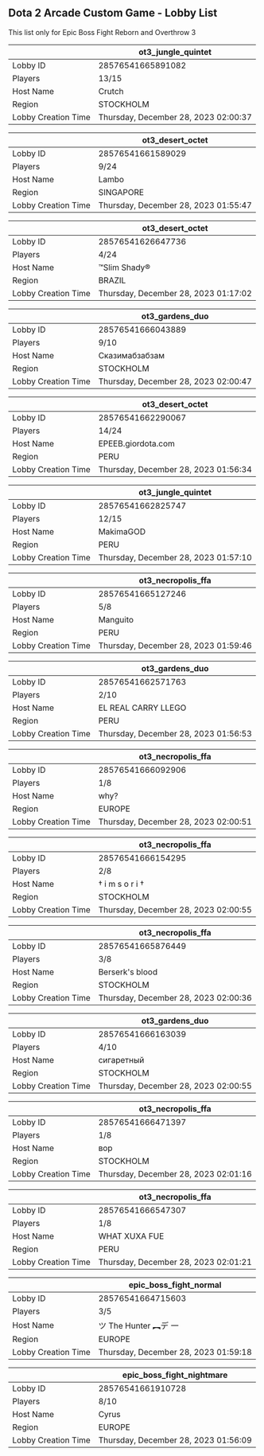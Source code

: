 ## Dota 2 Arcade Custom Game - Lobby List

This list only for Epic Boss Fight Reborn and Overthrow 3

|  | ot3_jungle_quintet |
| ------ | ------ |
| Lobby ID | 28576541665891082 |
| Players | 13/15 |
| Host Name | Сrutch |
| Region | STOCKHOLM |
| Lobby Creation Time | Thursday, December 28, 2023 02:00:37 |


|  | ot3_desert_octet |
| ------ | ------ |
| Lobby ID | 28576541661589029 |
| Players | 9/24 |
| Host Name | Lambo |
| Region | SINGAPORE |
| Lobby Creation Time | Thursday, December 28, 2023 01:55:47 |


|  | ot3_desert_octet |
| ------ | ------ |
| Lobby ID | 28576541626647736 |
| Players | 4/24 |
| Host Name | ™Slim Shady® |
| Region | BRAZIL |
| Lobby Creation Time | Thursday, December 28, 2023 01:17:02 |


|  | ot3_gardens_duo |
| ------ | ------ |
| Lobby ID | 28576541666043889 |
| Players | 9/10 |
| Host Name | Сказимабзабзам |
| Region | STOCKHOLM |
| Lobby Creation Time | Thursday, December 28, 2023 02:00:47 |


|  | ot3_desert_octet |
| ------ | ------ |
| Lobby ID | 28576541662290067 |
| Players | 14/24 |
| Host Name | EPEEB.giordota.com |
| Region | PERU |
| Lobby Creation Time | Thursday, December 28, 2023 01:56:34 |


|  | ot3_jungle_quintet |
| ------ | ------ |
| Lobby ID | 28576541662825747 |
| Players | 12/15 |
| Host Name | MakimaGOD |
| Region | PERU |
| Lobby Creation Time | Thursday, December 28, 2023 01:57:10 |


|  | ot3_necropolis_ffa |
| ------ | ------ |
| Lobby ID | 28576541665127246 |
| Players | 5/8 |
| Host Name | Manguito |
| Region | PERU |
| Lobby Creation Time | Thursday, December 28, 2023 01:59:46 |


|  | ot3_gardens_duo |
| ------ | ------ |
| Lobby ID | 28576541662571763 |
| Players | 2/10 |
| Host Name | EL REAL CARRY LLEGO |
| Region | PERU |
| Lobby Creation Time | Thursday, December 28, 2023 01:56:53 |


|  | ot3_necropolis_ffa |
| ------ | ------ |
| Lobby ID | 28576541666092906 |
| Players | 1/8 |
| Host Name | why? |
| Region | EUROPE |
| Lobby Creation Time | Thursday, December 28, 2023 02:00:51 |


|  | ot3_necropolis_ffa |
| ------ | ------ |
| Lobby ID | 28576541666154295 |
| Players | 2/8 |
| Host Name | † i m s o r i † |
| Region | STOCKHOLM |
| Lobby Creation Time | Thursday, December 28, 2023 02:00:55 |


|  | ot3_necropolis_ffa |
| ------ | ------ |
| Lobby ID | 28576541665876449 |
| Players | 3/8 |
| Host Name | Berserk's blood |
| Region | STOCKHOLM |
| Lobby Creation Time | Thursday, December 28, 2023 02:00:36 |


|  | ot3_gardens_duo |
| ------ | ------ |
| Lobby ID | 28576541666163039 |
| Players | 4/10 |
| Host Name | сигаретный |
| Region | STOCKHOLM |
| Lobby Creation Time | Thursday, December 28, 2023 02:00:55 |


|  | ot3_necropolis_ffa |
| ------ | ------ |
| Lobby ID | 28576541666471397 |
| Players | 1/8 |
| Host Name | вор |
| Region | STOCKHOLM |
| Lobby Creation Time | Thursday, December 28, 2023 02:01:16 |


|  | ot3_necropolis_ffa |
| ------ | ------ |
| Lobby ID | 28576541666547307 |
| Players | 1/8 |
| Host Name | WHAT XUXA FUE |
| Region | PERU |
| Lobby Creation Time | Thursday, December 28, 2023 02:01:21 |


|  | epic_boss_fight_normal |
| ------ | ------ |
| Lobby ID | 28576541664715603 |
| Players | 3/5 |
| Host Name | ツ The Hunter  ︻デ 一 |
| Region | EUROPE |
| Lobby Creation Time | Thursday, December 28, 2023 01:59:18 |


|  | epic_boss_fight_nightmare |
| ------ | ------ |
| Lobby ID | 28576541661910728 |
| Players | 8/10 |
| Host Name | Cyrus |
| Region | EUROPE |
| Lobby Creation Time | Thursday, December 28, 2023 01:56:09 |


